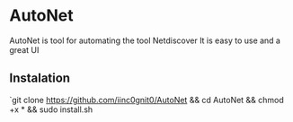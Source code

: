 # AutoNet
AutoNet is tool for automating the tool Netdiscover
It is easy to use and a great UI
## Instalation
`git clone https://github.com/iinc0gnit0/AutoNet && cd AutoNet && chmod +x * && sudo install.sh
